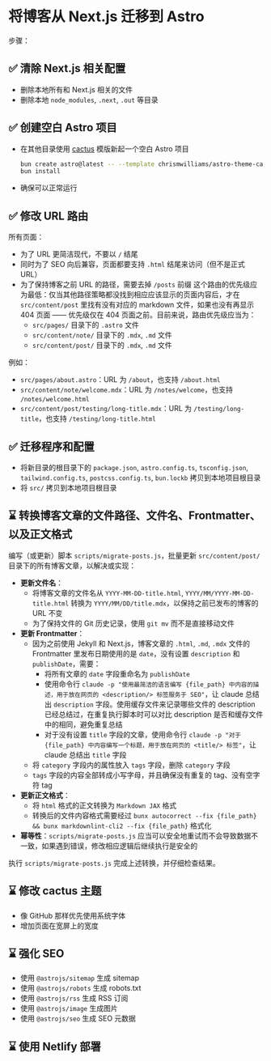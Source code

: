 # 将博客从 Next.js 迁移到 Astro

步骤：

## ✅ 清除 Next.js 相关配置

- 删除本地所有和 Next.js 相关的文件
- 删除本地 `node_modules`, `.next`, `.out` 等目录

## ✅ 创建空白 Astro 项目

- 在其他目录使用 [cactus](https://github.com/chrismwilliams/astro-theme-cactus) 模版新起一个空白 Astro 项目

  ```bash
  bun create astro@latest -- --template chrismwilliams/astro-theme-cactus
  bun install
  ```

- 确保可以正常运行

## ✅ 修改 URL 路由

所有页面：

- 为了 URL 更简洁现代，不要以 `/` 结尾
- 同时为了 SEO 向后兼容，页面都要支持 `.html` 结尾来访问（但不是正式 URL）
- 为了保持博客之前 URL 的路径，需要去掉 `/posts` 前缀
  这个路由的优先级应为最低：仅当其他路径策略都没找到相应应该显示的页面内容后，才在 `src/content/post` 里找有没有对应的 markdown 文件，如果也没有再显示 404 页面 —— 优先级仅在 404 页面之前。目前来说，路由优先级应当为：
  - `src/pages/` 目录下的 `.astro` 文件
  - `src/content/note/` 目录下的 `.mdx`, `.md` 文件
  - `src/content/post/` 目录下的 `.mdx`, `.md` 文件

例如：

- `src/pages/about.astro`：URL 为 `/about`，也支持 `/about.html`
- `src/content/note/welcome.mdx`：URL 为 `/notes/welcome`，也支持 `/notes/welcome.html`
- `src/content/post/testing/long-title.mdx`：URL 为 `/testing/long-title`，也支持 `/testing/long-title.html`

## ✅ 迁移程序和配置

- 将新目录的根目录下的 `package.json`, `astro.config.ts`, `tsconfig.json`, `tailwind.config.ts`, `postcss.config.ts`, `bun.lockb` 拷贝到本地项目根目录
- 将 `src/` 拷贝到本地项目根目录

## ⌛️ 转换博客文章的文件路径、文件名、Frontmatter、以及正文格式

编写（或更新）脚本 `scripts/migrate-posts.js`，批量更新 `src/content/post/` 目录下的所有博客文章，以解决或实现：

- **更新文件名**：
  - 将博客文章的文件名从 `YYYY-MM-DD-title.html`, `YYYY/MM/YYYY-MM-DD-title.html` 转换为 `YYYY/MM/DD/title.mdx`，以保持之前已发布的博客的 URL 不变
  - 为了保持文件的 Git 历史记录，使用 `git mv` 而不是直接移动文件
- **更新 Frontmatter**：
  - 因为之前使用 Jekyll 和 Next.js，博客文章的 `.html`, `.md`, `.mdx` 文件的 Frontmatter 里发布日期使用的是 `date`，没有设置 `description` 和 `publishDate`，需要：
    - 将所有文章的 `date` 字段重命名为 `publishDate`
    - 使用命令行 `claude -p "使用最简洁的语言编写 {file_path} 中内容的描述，用于放在网页的 <description/> 标签服务于 SEO"`，让 claude 总结出 `description` 字段。使用缓存文件来记录哪些文件的 description 已经总结过，在重复执行脚本时可以对比 description 是否和缓存文件中的相同，避免重复总结
    - 对于没有设置 `title` 字段的文章，使用命令行 `claude -p "对于 {file_path} 中内容编写一个标题，用于放在网页的 <title/> 标签"`，让 claude 总结出 `title` 字段
  - 将 `category` 字段内的属性放入 `tags` 字段，删除 `category` 字段
  - `tags` 字段的内容全部转成小写字母，并且确保没有重复的 tag、没有空字符 tag
- **更新正文格式**：
  - 将 `html` 格式的正文转换为 `Markdown JAX` 格式
  - 转换后的文件内容格式需要经过 `bunx autocorrect --fix {file_path} && bunx markdownlint-cli2 --fix {file_path}` 格式化
- **幂等性**：`scripts/migrate-posts.js` 应当可以安全地重试而不会导致数据不一致，如果遇到错误，修改相应逻辑后继续执行是安全的

执行 `scripts/migrate-posts.js` 完成上述转换，并仔细检查结果。

## ⌛️ 修改 cactus 主题

- 像 GitHub 那样优先使用系统字体
- 增加页面在宽屏上的宽度

## ⌛️ 强化 SEO

- 使用 `@astrojs/sitemap` 生成 sitemap
- 使用 `@astrojs/robots` 生成 robots.txt
- 使用 `@astrojs/rss` 生成 RSS 订阅
- 使用 `@astrojs/image` 生成图片
- 使用 `@astrojs/seo` 生成 SEO 元数据

## ⌛️ 使用 Netlify 部署

